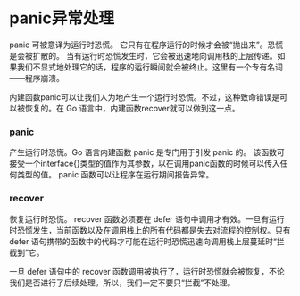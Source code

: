# panic异常处理

panic 可被意译为运行时恐慌。
它只有在程序运行的时候才会被“抛出来”。恐慌是会被扩散的。
当有运行时恐慌发生时，它会被迅速地向调用栈的上层传递。如果我们不显式地处理它的话，程序的运行瞬间就会被终止。这里有一个专有名词——程序崩溃。

内建函数panic可以让我们人为地产生一个运行时恐慌。不过，这种致命错误是可以被恢复的。在 Go 语言中，内建函数recover就可以做到这一点。

### panic
产生运行时恐慌。Go 语言内建函数 panic 是专门用于引发 panic 的。
该函数可接受一个interface{}类型的值作为其参数，以在调用panic函数的时候可以传入任何类型的值。
panic 函数可以让程序在运行期间报告异常。



### recover
恢复运行时恐慌。
recover 函数必须要在 defer 语句中调用才有效。一旦有运行时恐慌发生，当前函数以及在调用栈上的所有代码都是失去对流程的控制权。只有 defer 语句携带的函数中的代码才可能在运行时恐慌迅速向调用栈上层蔓延时“拦截到”它。

一旦 defer 语句中的 recover 函数调用被执行了，运行时恐慌就会被恢复，不论我们是否进行了后续处理。所以，我们一定不要只“拦截”不处理。


























